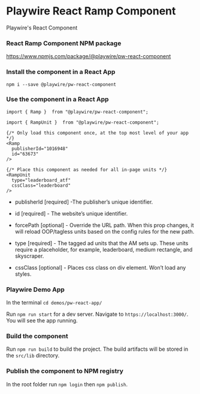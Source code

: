 # Playwire React Ramp Component

Playwire's React Component


### React Ramp Component NPM package

https://www.npmjs.com/package/@playwire/pw-react-component


### Install the component in a React App

`npm i --save @playwire/pw-react-component`


### Use the component in a React App

```import { Ramp }  from "@playwire/pw-react-component";```

```import { RampUnit }  from "@playwire/pw-react-component";```

```
{/* Only load this component once, at the top most level of your app */}
<Ramp
  publisherId="1016948"
  id="63673"
/>

{/* Place this component as needed for all in-page units */}
<RampUnit
  type="leaderboard_atf"
  cssClass="leaderboard"
/>
```

- publisherId [required] -The publisher’s unique identifier.

- id [required] - The website’s unique identifier.

- forcePath [optional] - Override the URL path. When this prop changes, it will reload OOP/tagless units based on the config rules for the new path.

- type [required] - The tagged ad units that the AM sets up. These units require a placeholder, for example, leaderboard, medium rectangle, and skyscraper.

- cssClass [optional] - Places css class on div element. Won’t load any styles.

### Playwire Demo App

In the terminal `cd demos/pw-react-app/`

Run `npm run start` for a dev server. Navigate to `https://localhost:3000/`. You will see the app running.


### Build the component

Run `npm run build` to build the project. The build artifacts will be stored in the `src/lib` directory.


### Publish the component to NPM registry

In the root folder run `npm login` then `npm publish`.